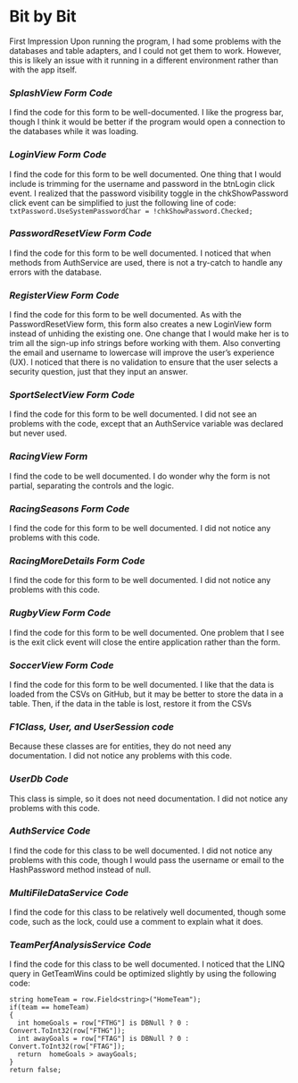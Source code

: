 # Bit by Bit
First Impression
Upon running the program, I had some problems with the databases and table adapters, and I could not get them to work. However, this is likely an issue with it running in a different environment rather than with the app itself.

### ***SplashView Form Code***
I find the code for this form to be well-documented. I like the progress bar, though I think it would be better if the program would open a connection to the databases while it was loading.

### ***LoginView Form Code***
I find the code for this form to be well documented. One thing that I would include is trimming for the username and password in the btnLogin click event. I realized that the password visibility toggle in the chkShowPassword click event can be simplified to just the following line of code: <br/>
`txtPassword.UseSystemPasswordChar = !chkShowPassword.Checked;`

### ***PasswordResetView Form Code***
I find the code for this form to be well documented. I noticed that when methods from AuthService are used, there is not a try-catch to handle any errors with the database.

### ***RegisterView Form Code***
I find the code for this form to be well documented. As with the PasswordResetView form, this form also creates a new LoginView form instead of unhiding the existing one. One change that I would make her is to trim all the sign-up info strings before working with them. Also converting the email and username to lowercase will improve the user’s experience (UX). I noticed that there is no validation to ensure that the user selects a security question, just that they input an answer.	

### ***SportSelectView Form Code***
I find the code for this form to be well documented. I did not see an problems with the code, except that an AuthService variable was declared but never used. 

### ***RacingView Form***
I find the code to be well documented. I do wonder why the form is not partial, separating the controls and the logic.

### ***RacingSeasons Form Code***
I find the code for this form to be well documented. I did not notice any problems with this code.

### ***RacingMoreDetails Form Code***
I find the code for this form to be well documented. I did not notice any problems with this code.

### ***RugbyView Form Code***
I find the code for this form to be well documented. One problem that I see is the exit click event will close the entire application rather than the form.

### ***SoccerView Form Code***
I find the code for this form to be well documented. I like that the data is loaded from the CSVs on GitHub, but it may be better to store the data in a table. Then, if the data in the table is lost, restore it from the CSVs

### ***F1Class, User, and UserSession code***
Because these classes are for entities, they do not need any documentation. I did not notice any problems with this code.

### ***UserDb Code***
This class is simple, so it does not need documentation. I did not notice any problems with this code.

### ***AuthService Code***
I find the code for this class to be well documented. I did not notice any problems with this code, though I would pass the username or email to the HashPassword method instead of null.

### ***MultiFileDataService Code***
 I find the code for this class to be relatively well documented, though some code, such as the lock, could use a comment to explain what it does.

### ***TeamPerfAnalysisService Code***
I find the code for this class to be well documented. I noticed that the LINQ query in GetTeamWins could be optimized slightly by using the following code:
<br/>
``` 
string homeTeam = row.Field<string>("HomeTeam");
if(team == homeTeam)
{
  int homeGoals = row["FTHG"] is DBNull ? 0 : Convert.ToInt32(row["FTHG"]);
  int awayGoals = row["FTAG"] is DBNull ? 0 : Convert.ToInt32(row["FTAG"]);
  return  homeGoals > awayGoals;
}
return false;
```
